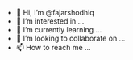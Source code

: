 - 👋 Hi, I’m @fajarshodhiq
- 👀 I’m interested in ...
- 🌱 I’m currently learning ...
- 💞️ I’m looking to collaborate on ...
- 📫 How to reach me ...

<!---
fajarshodhiq/fajarshodhiq is a ✨ special ✨ repository because its `README.md` (this file) appears on your GitHub profile.
You can click the Preview link to take a look at your changes.
--->
